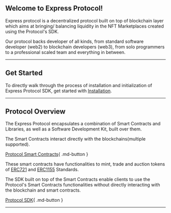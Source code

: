 ## Welcome to Express Protocol!

Express protocol is a decentralized protocol built on top of blockchain layer which aims at bringing/ balancing liquidity in the NFT Marketplaces created using the Protocol's SDK.

Our protocol backs developer of all kinds, from standard software developer (web2) to blockchain developers (web3), from solo programmers to a professional scaled team and everything in between.

___

## Get Started

To directly walk through the process of installation and initialization of Express Protocol SDK, get started with [Installation](./sdk/gettingStarted.md).

---

## Protocol Overview

The Express Protocol encapsulates a combination of Smart Contracts and Libraries, as well as a Software Development Kit, built over them.

The Smart Contracts interact directly with the blockchains(multiple supported).

[Protocol Smart Contracts](smart-conrtracts/1_Overview.md){ .md-button }

These smart contracts have functionalities to mint, trade and auction tokens of [ERC721](https://ethereum.org/en/developers/docs/standards/tokens/erc-721/) and [ERC1155](https://ethereum.org/en/developers/docs/standards/tokens/erc-1155/) Standards.


The SDK built on top of the Smart Contracts enable clients to use the Protocol's Smart Contracts functionalities without directly interacting with the blockchain and smart contracts.

[Protocol SDK](sdk/overview.md){ .md-button }

---
